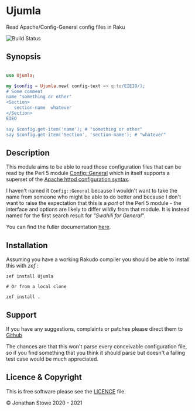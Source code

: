 # Ujumla

Read Apache/Config-General config files in Raku

![Build Status](https://github.com/jonathanstowe/Ujumla/workflows/CI/badge.svg)

## Synopsis

```raku

use Ujumla;

my $config = Ujumla.new( config-text => q:to/EIEIO/);
# Some comment
name "something or other"
<Section>
   section-name  whatever
</Section>
EIEO

say $config.get-item('name'); # "something or other"
say $config.get-item('Section', 'section-name'); # "whatever"

```


## Description

This module aims to be able to read those configuration files that can be read
by the Perl 5 module [Config::General](https://metacpan.org/release/Config-General)
which in itself supports a superset of the [Apache httpd configuration syntax](https://httpd.apache.org/docs/2.4/configuring.html#syntax).

I haven't named it `Config::General` because I wouldn't want to take the name from someone who might
be able to do better and because I don't want to raise the expectation that this is a *port* of the Perl 5
module - the interface and options are likely to differ wildly from that module.  It is instead named for
the first search result for *"Swahili for General"*.

You can find the fuller documentation [here](Documentation.md).

## Installation

Assuming you have a working Rakudo compiler you should be able to install this with *zef* :

    zef install Ujumla

    # Or from a local clone

    zef install .


## Support

If you have any suggestions, complaints or patches please direct them to [Github](https://github.com/jonathanstowe/Ujumla/issues)

The chances are that this won't parse every conceivable configuration file, so if you find something that
you think it should parse but doesn't a failing test case would be much appreciated.


## Licence & Copyright

This is free software please see the [LICENCE](LICENCE) file.

© Jonathan Stowe 2020 - 2021
